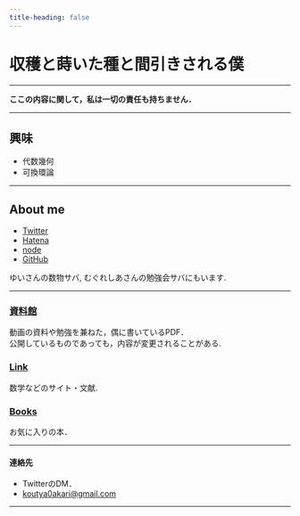 ```yaml
---
title-heading: false
---
```

<!-- Global site tag (gtag.js) - Google Analytics -->
<script async src="https://www.googletagmanager.com/gtag/js?id=UA-212193483-1"></script>
<script>
  window.dataLayer = window.dataLayer || [];
  function gtag(){dataLayer.push(arguments);}
  gtag('js', new Date());

  gtag('config', 'UA-212193483-1');
</script>

# 収穫と蒔いた種と間引きされる僕

---

**ここの内容に関して，私は一切の責任も持ちません．**

---

## 興味

 - 代数幾何<br />
 - 可換環論<br />

---

## About me

 - [Twitter](https://twitter.com/akari0koutya)
 - [Hatena](https://akari0koutya.hatenablog.com/)
 - [node](https://note.com/akari0koutya)
 - [GitHub](https://github.com/koutya0akari)
 
 ゆいさんの数物サバ, むぐれしあさんの勉強会サバにもいます.

---

### [資料館](documents)

動画の資料や勉強を兼ねた，偶に書いているPDF．<br />
公開しているものであっても，内容が変更されることがある. <br />

### [Link](link)
 数学などのサイト・文献. <br />

### [Books](Books)
 お気に入りの本．<br />

---

#### 連絡先

 - TwitterのDM．
 - koutya0akari@gmail.com


---